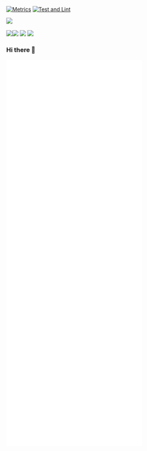 [![Metrics](https://github.com/nprasad2077/nprasad2077/actions/workflows/main.yml/badge.svg)](https://github.com/nprasad2077/nprasad2077/actions/workflows/main.yml)
[![Test and Lint](https://github.com/nprasad2077/github-profile-summary-cards/actions/workflows/test-and-lint.yml/badge.svg)](https://github.com/nprasad2077/github-profile-summary-cards/actions/workflows/test-and-lint.yml)


![](http://github-profile-summary-cards.vercel.app/api/cards/profile-details?username=nprasad2077&theme=github_dark) 


![](http://github-profile-summary-cards.vercel.app/api/cards/repos-per-language?username=nprasad2077&theme=github_dark)![](http://github-profile-summary-cards.vercel.app/api/cards/most-commit-language?username=nprasad2077&theme=github_dark) 
![](http://github-profile-summary-cards.vercel.app/api/cards/stats?username=nprasad2077&theme=github_dark) ![](http://github-profile-summary-cards.vercel.app/api/cards/productive-time?username=nprasad2077&theme=github_dark&utcOffset=8) 

### Hi there 👋

![Metrics](/github-metrics.svg)
<!--
**nprasad2077/nprasad2077** is a ✨ _special_ ✨ repository because its `README.md` (this file) appears on your GitHub profile.

Here are some ideas to get you started:

- 🔭 I’m currently working on ...
- 🌱 I’m currently learning ...
- 👯 I’m looking to collaborate on ...
- 🤔 I’m looking for help with ...
- 💬 Ask me about ...
- 📫 How to reach me: ...
- 😄 Pronouns: ...
- ⚡ Fun fact: ...
-->
